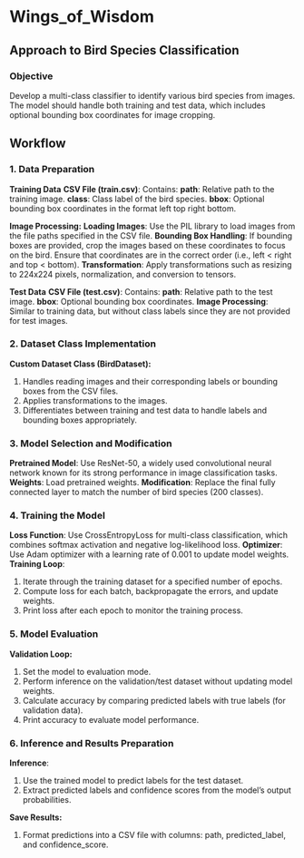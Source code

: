 # Wings_of_Wisdom

## Approach to Bird Species Classification
### Objective
Develop a multi-class classifier to identify various bird species from images. The model should handle both training and test data, which includes optional bounding box coordinates for image cropping.

## Workflow
### 1. Data Preparation
**Training Data**
**CSV File (train.csv)**: Contains:
      **path**: Relative path to the training image.
      **class**: Class label of the bird species.
      **bbox**: Optional bounding box coordinates in the format left top right bottom.
      
**Image Processing:**
   **Loading Images**: Use the PIL library to load images from the file paths specified in the CSV file.
    **Bounding Box Handling**: If bounding boxes are provided, crop the images based on these coordinates to focus on the bird. Ensure that coordinates are in the correct order (i.e., left < right and top < bottom).
    **Transformation**: Apply transformations such as resizing to 224x224 pixels, normalization, and conversion to tensors.
    
**Test Data**
**CSV File (test.csv)**: Contains:
    **path**: Relative path to the test image.
    **bbox**: Optional bounding box coordinates.
    **Image Processing**: Similar to training data, but without class labels since they are not provided for test images.

### 2. Dataset Class Implementation
**Custom Dataset Class (BirdDataset):**
1. Handles reading images and their corresponding labels or bounding boxes from the CSV files.
2. Applies transformations to the images.
3. Differentiates between training and test data to handle labels and bounding boxes appropriately.
    
### 3. Model Selection and Modification
**Pretrained Model**: Use ResNet-50, a widely used convolutional neural network known for its strong performance in image classification tasks.
**Weights**: Load pretrained weights.
**Modification**: Replace the final fully connected layer to match the number of bird species (200 classes).
    
### 4. Training the Model
**Loss Function**: Use CrossEntropyLoss for multi-class classification, which combines softmax activation and negative log-likelihood loss.
**Optimizer**: Use Adam optimizer with a learning rate of 0.001 to update model weights.
**Training Loop**:
1. Iterate through the training dataset for a specified number of epochs.
2. Compute loss for each batch, backpropagate the errors, and update weights.
3. Print loss after each epoch to monitor the training process.
          
### 5. Model Evaluation
**Validation Loop:**
 1. Set the model to evaluation mode.
 2. Perform inference on the validation/test dataset without updating model weights.
 3. Calculate accuracy by comparing predicted labels with true labels (for validation data).
 4. Print accuracy to evaluate model performance.
      
### 6. Inference and Results Preparation
**Inference**:
 1. Use the trained model to predict labels for the test dataset.
 2. Extract predicted labels and confidence scores from the model’s output probabilities.
      
**Save Results:**
 1. Format predictions into a CSV file with columns: path, predicted_label, and confidence_score.
